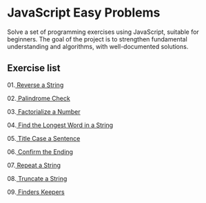 # JavaScript Easy Problems

Solve a set of programming exercises using JavaScript, suitable for beginners.
The goal of the project is to strengthen fundamental understanding and algorithms, with well-documented solutions.

## Exercise list

01.[ Reverse a String](01-Reverse-String.js)

02.[ Palindrome Check](02-Palindrome-Check.js)

03.[ Factorialize a Number](03-Factorialize-Number.js)

04.[ Find the Longest Word in a String](04-Get-Longest-Word.js)

05.[ Title Case a Sentence](05-Title-Case-Sentence.js)

06.[ Confirm the Ending](06-Confirm-Ending.js)

07.[ Repeat a String](07-Repeat-String.js)

08.[ Truncate a String](08-Truncate-String.js)

09.[ Finders Keepers](09-Finders-Keepers.js)
